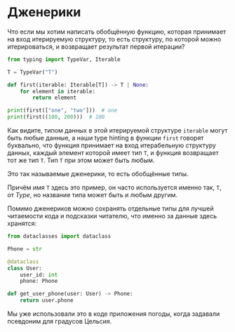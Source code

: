 # Дженерики

Что если мы хотим написать обобщённую функцию, которая принимает на вход итерируемую структуру, то есть структуру, по которой можно итерироваться, и возвращает результат первой итерации?

```python
from typing import TypeVar, Iterable

T = TypeVar("T")

def first(iterable: Iterable[T]) -> T | None:
    for element in iterable:
        return element

print(first(["one", "two"]))  # one
print(first((100, 200)))  # 100
```

Как видите, типом данных в этой итерируемой структуре `iterable` могут быть любые данные, а наши type hinting в функции `first` говорят буквально, что функция принимает на вход итерабельную структуру данных, каждый элемент которой имеет тип `T`, и функция возвращает тот же тип `T`. Тип `T` при этом может быть любым.

Это так называемые дженерики, то есть обобщённые типы.

Причём имя `T` здесь это пример, он часто используется именно так, `T`, от *Type*, но название типа может быть и любым другим.

Помимо дженериков можно сохранять отдельные типы для лучшей читаемости кода и подсказки читателю, что именно за данные здесь хранятся:

```python
from dataclasses import dataclass

Phone = str

@dataclass
class User:
    user_id: int
    phone: Phone

def get_user_phone(user: User) -> Phone:
    return user.phone
```

Мы уже использовали это в коде приложения погоды, когда задавали псевдоним для градусов Цельсия.
